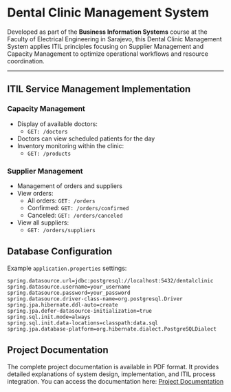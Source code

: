 # Dental Clinic Management System

Developed as part of the **Business Information Systems** course at the Faculty of Electrical Engineering in Sarajevo, this Dental Clinic Management System applies ITIL principles focusing on Supplier Management and Capacity Management to optimize operational workflows and resource coordination.

---

## ITIL Service Management Implementation

### Capacity Management

- Display of available doctors:
  - `GET: /doctors`
- Doctors can view scheduled patients for the day
- Inventory monitoring within the clinic:
  - `GET: /products`

### Supplier Management

- Management of orders and suppliers
- View orders:
  - All orders: `GET: /orders`
  - Confirmed: `GET: /orders/confirmed`
  - Canceled: `GET: /orders/canceled`
- View all suppliers:
  - `GET: /orders/suppliers`

## Database Configuration

Example `application.properties` settings:

```properties
spring.datasource.url=jdbc:postgresql://localhost:5432/dentalclinic
spring.datasource.username=your_username
spring.datasource.password=your_password
spring.datasource.driver-class-name=org.postgresql.Driver
spring.jpa.hibernate.ddl-auto=create
spring.jpa.defer-datasource-initialization=true
spring.sql.init.mode=always
spring.sql.init.data-locations=classpath:data.sql
spring.jpa.database-platform=org.hibernate.dialect.PostgreSQLDialect
```

## Project Documentation

The complete project documentation is available in PDF format. It provides detailed explanations of system design, implementation, and ITIL process integration.
You can access the documentation here: [Project Documentation](PPIS_Tim_4_DentalClinic.pdf)
